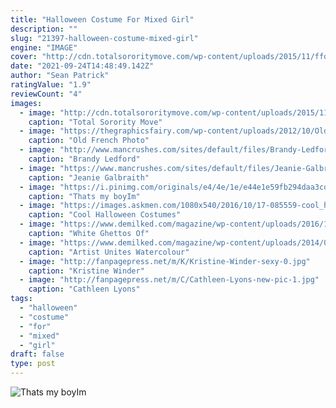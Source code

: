 ```yaml
---
title: "Halloween Costume For Mixed Girl"
description: ""
slug: "21397-halloween-costume-mixed-girl"
engine: "IMAGE"
cover: "http://cdn.totalsororitymove.com/wp-content/uploads/2015/11/ffd65ca1f8db1be16e10b176b85fcdf4.jpg"
date: "2021-09-24T14:48:49.142Z"
author: "Sean Patrick"
ratingValue: "1.9"
reviewCount: "4"
images:
  - image: "http://cdn.totalsororitymove.com/wp-content/uploads/2015/11/ffd65ca1f8db1be16e10b176b85fcdf4.jpg"
    caption: "Total Sorority Move"
  - image: "https://thegraphicsfairy.com/wp-content/uploads/2012/10/OldPhotoSpookyChild-GraphicsFairy1.jpg"
    caption: "Old French Photo"
  - image: "http://www.mancrushes.com/sites/default/files/Brandy-Ledford-full-body-2.jpg"
    caption: "Brandy Ledford"
  - image: "https://www.mancrushes.com/sites/default/files/Jeanie-Galbraith-exclusive-hot-pic-6.jpg"
    caption: "Jeanie Galbraith"
  - image: "https://i.pinimg.com/originals/e4/4e/1e/e44e1e59fb294daa3cd0f97052a37f00.jpg"
    caption: "Thats my boyIm"
  - image: "https://images.askmen.com/1080x540/2016/10/17-085559-cool_halloween_costumes_for_men.jpg"
    caption: "Cool Halloween Costumes"
  - image: "https://www.demilked.com/magazine/wp-content/uploads/2016/10/white-ghettos-south-africa-jacque-nelles-5.jpg"
    caption: "White Ghettos Of"
  - image: "https://www.demilked.com/magazine/wp-content/uploads/2014/02/self-portraits-photography-watercolour-aliza-razell-4.jpg"
    caption: "Artist Unites Watercolour"
  - image: "http://fanpagepress.net/m/K/Kristine-Winder-sexy-0.jpg"
    caption: "Kristine Winder"
  - image: "http://fanpagepress.net/m/C/Cathleen-Lyons-new-pic-1.jpg"
    caption: "Cathleen Lyons"
tags:
  - "halloween"
  - "costume"
  - "for"
  - "mixed"
  - "girl"
draft: false
type: post
---
```



![Thats my boyIm](https://i.pinimg.com/originals/e4/4e/1e/e44e1e59fb294daa3cd0f97052a37f00.jpg "Thats my boyIm")


<!--inArticleAds-->

<!--galleryOne-->


<!--inArticleAds-->

<!--galleryTwo-->


<!--galleryThree-->

